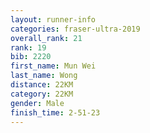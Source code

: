 ```yaml
---
layout: runner-info 
categories: fraser-ultra-2019 
overall_rank: 21
rank: 19
bib: 2220
first_name: Mun Wei
last_name: Wong
distance: 22KM
category: 22KM
gender: Male
finish_time: 2-51-23
---
```

